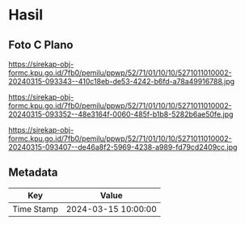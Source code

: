 # Hasil

## Foto C Plano

https://sirekap-obj-formc.kpu.go.id/7fb0/pemilu/ppwp/52/71/01/10/10/5271011010002-20240315-093343--410c18eb-de53-4242-b6fd-a78a49916788.jpg

https://sirekap-obj-formc.kpu.go.id/7fb0/pemilu/ppwp/52/71/01/10/10/5271011010002-20240315-093352--48e3164f-0060-485f-b1b8-5282b6ae50fe.jpg

https://sirekap-obj-formc.kpu.go.id/7fb0/pemilu/ppwp/52/71/01/10/10/5271011010002-20240315-093407--de46a8f2-5969-4238-a989-fd79cd2409cc.jpg


## Metadata

| Key        | Value               |
| ---------- | ------------------- |
| Time Stamp | 2024-03-15 10:00:00 |



